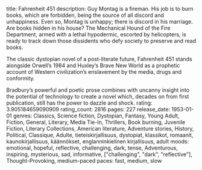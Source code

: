 title: Fahrenheit 451
description: Guy Montag is a fireman. His job is to burn books, which are forbidden, being the source of all discord and unhappiness. Even so, Montag is unhappy; there is discord in his marriage. Are books hidden in his house? The Mechanical Hound of the Fire Department, armed with a lethal hypodermic, escorted by helicopters, is ready to track down those dissidents who defy society to preserve and read books.

The classic dystopian novel of a post-literate future, Fahrenheit 451 stands alongside Orwell’s 1984 and Huxley’s Brave New World as a prophetic account of Western civilization’s enslavement by the media, drugs and conformity.

Bradbury’s powerful and poetic prose combines with uncanny insight into the potential of technology to create a novel which, decades on from first publication, still has the power to dazzle and shock.
rating: 3.905184659090909
rating_count: 2816
pages: 227
release_date: 1953-01-01
genres: Classics, Science fiction, Dystopian, Fantasy, Young Adult, Fiction, General, Literary, Media Tie-In, Thrillers, Book burning, Juvenile Fiction, Literary Collections, American literature, Adventure stories, History, Political, Classique, Adulte, tieteiskirjallisuus, dystopiat, klassikot, romaanit, kaunokirjallisuus, käännökset, englanninkielinen kirjallisuus, adult
moods: emotional, hopeful, reflective, challenging, dark, tense, Adventurous, inspiring, mysterious, sad, informative, ["challenging", "dark", "reflective"], Thought-Provoking, medium-paced
paces: fast, medium, slow